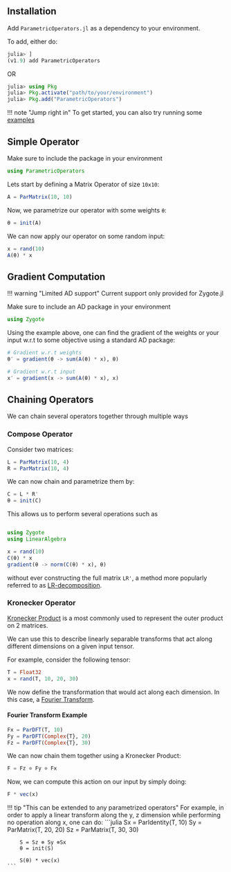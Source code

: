 ## Installation

Add `ParametricOperators.jl` as a dependency to your environment.

To add, either do:

```julia
julia> ]
(v1.9) add ParametricOperators
```

OR

```julia
julia> using Pkg
julia> Pkg.activate("path/to/your/environment")
julia> Pkg.add("ParametricOperators")
```

!!! note "Jump right in"
    To get started, you can also try running some [examples](https://github.com/turquoisedragon2926/ParametricOperators-Examples)

## Simple Operator

Make sure to include the package in your environment

```julia
using ParametricOperators
```

Lets start by defining a Matrix Operator of size `10x10`:

```julia
A = ParMatrix(10, 10)
```

Now, we parametrize our operator with some weights `θ`:

```julia
θ = init(A)
```

We can now apply our operator on some random input:

```julia
x = rand(10)
A(θ) * x
```

## Gradient Computation

!!! warning "Limited AD support"
    Current support only provided for Zygote.jl

Make sure to include an AD package in your environment

```julia
using Zygote
```

Using the example above, one can find the gradient of the weights or your input w.r.t to some objective using a standard AD package:

```julia
# Gradient w.r.t weights
θ′ = gradient(θ -> sum(A(θ) * x), θ)

# Gradient w.r.t input
x′ = gradient(x -> sum(A(θ) * x), x)
```

## Chaining Operators

We can chain several operators together through multiple ways 

### Compose Operator

Consider two matrices:

```julia
L = ParMatrix(10, 4)
R = ParMatrix(10, 4)
```

We can now chain and parametrize them by:

```julia
C = L * R'
θ = init(C)
```

This allows us to perform several operations such as

```julia

using Zygote
using LinearAlgebra

x = rand(10)
C(θ) * x
gradient(θ -> norm(C(θ) * x), θ)
```

without ever constructing the full matrix `LR'`, a method more popularly referred to as [LR-decomposition](https://link.springer.com/chapter/10.1007/978-3-662-65458-3_11).

### Kronecker Operator

[Kronecker Product](https://en.wikipedia.org/wiki/Kronecker_product) is a most commonly used to represent the outer product on 2 matrices.

We can use this to describe linearly separable transforms that act along different dimensions on a given input tensor.

For example, consider the following tensor:

```julia
T = Float32
x = rand(T, 10, 20, 30)
```

We now define the transformation that would act along each dimension. In this case, a [Fourier Transform](https://en.wikipedia.org/wiki/Fourier_transform).

#### Fourier Transform Example
```julia
Fx = ParDFT(T, 10)
Fy = ParDFT(Complex{T}, 20)
Fz = ParDFT(Complex{T}, 30)
```

We can now chain them together using a Kronecker Product:

```julia
F = Fz ⊗ Fy ⊗ Fx
```

Now, we can compute this action on our input by simply doing:

```julia
F * vec(x)
```

!!! tip "This can be extended to any parametrized operators"
    For example, in order to apply a linear transform along the y, z dimension while performing no operation along x, one can do:
    ```julia
        Sx = ParIdentity(T, 10)
        Sy = ParMatrix(T, 20, 20)
        Sz = ParMatrix(T, 30, 30)

        S = Sz ⊗ Sy ⊗Sx
        θ = init(S)

        S(θ) * vec(x)
    ```
